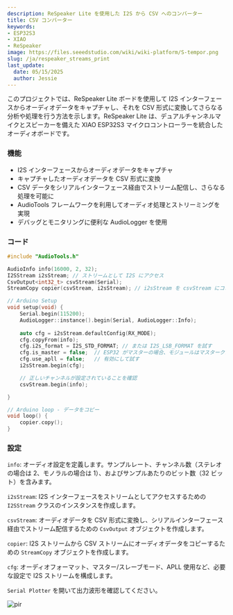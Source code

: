 ```yaml
---
description: ReSpeaker Lite を使用した I2S から CSV へのコンバーター
title: CSV コンバーター
keywords:
- ESP32S3
- XIAO
- ReSpeaker
image: https://files.seeedstudio.com/wiki/wiki-platform/S-tempor.png
slug: /ja/respeaker_streams_print
last_update:
  date: 05/15/2025
  author: Jessie
---
```



このプロジェクトでは、ReSpeaker Lite ボードを使用して I2S インターフェースからオーディオデータをキャプチャし、それを CSV 形式に変換してさらなる分析や処理を行う方法を示します。ReSpeaker Lite は、デュアルチャンネルマイクとスピーカーを備えた XIAO ESP32S3 マイクロコントローラーを統合したオーディオボードです。




### 機能

* I2S インターフェースからオーディオデータをキャプチャ
* キャプチャしたオーディオデータを CSV 形式に変換
* CSV データをシリアルインターフェース経由でストリーム配信し、さらなる処理を可能に
* AudioTools フレームワークを利用してオーディオ処理とストリーミングを実現
* デバッグとモニタリングに便利な AudioLogger を使用



### コード

```cpp
#include "AudioTools.h"

AudioInfo info(16000, 2, 32);
I2SStream i2sStream; // ストリームとして I2S にアクセス
CsvOutput<int32_t> csvStream(Serial);
StreamCopy copier(csvStream, i2sStream); // i2sStream を csvStream にコピー

// Arduino Setup
void setup(void) {
    Serial.begin(115200);
    AudioLogger::instance().begin(Serial, AudioLogger::Info);
    
    auto cfg = i2sStream.defaultConfig(RX_MODE);
    cfg.copyFrom(info);
    cfg.i2s_format = I2S_STD_FORMAT; // または I2S_LSB_FORMAT を試す
    cfg.is_master = false;  // ESP32 がマスターの場合、モジュールはマスタークロックを必要とする
    cfg.use_apll = false;   // 有効にして試す
    i2sStream.begin(cfg);

    // 正しいチャンネルが設定されていることを確認
    csvStream.begin(info);

}

// Arduino loop - データをコピー
void loop() {
    copier.copy();
}
```

### 設定

`info`: オーディオ設定を定義します。サンプルレート、チャンネル数（ステレオの場合は 2、モノラルの場合は 1）、およびサンプルあたりのビット数（32 ビット）を含みます。

`i2sStream`: I2S インターフェースをストリームとしてアクセスするための `I2SStream` クラスのインスタンスを作成します。

`csvStream`: オーディオデータを CSV 形式に変換し、シリアルインターフェース経由でストリーム配信するための `CsvOutput` オブジェクトを作成します。

`copier`: I2S ストリームから CSV ストリームにオーディオデータをコピーするための `StreamCopy` オブジェクトを作成します。

`cfg`: オーディオフォーマット、マスター/スレーブモード、APLL 使用など、必要な設定で I2S ストリームを構成します。



`Serial Plotter` を開いて出力波形を確認してください。



<p style={{textAlign: 'center'}}><img src="https://files.seeedstudio.com/wiki/SenseCAP/respeaker/waves.gif" alt="pir" width={600} height="auto" /></p>